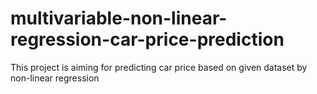 # multivariable-non-linear-regression-car-price-prediction
This project is aiming for predicting car price based on given dataset by non-linear regression
